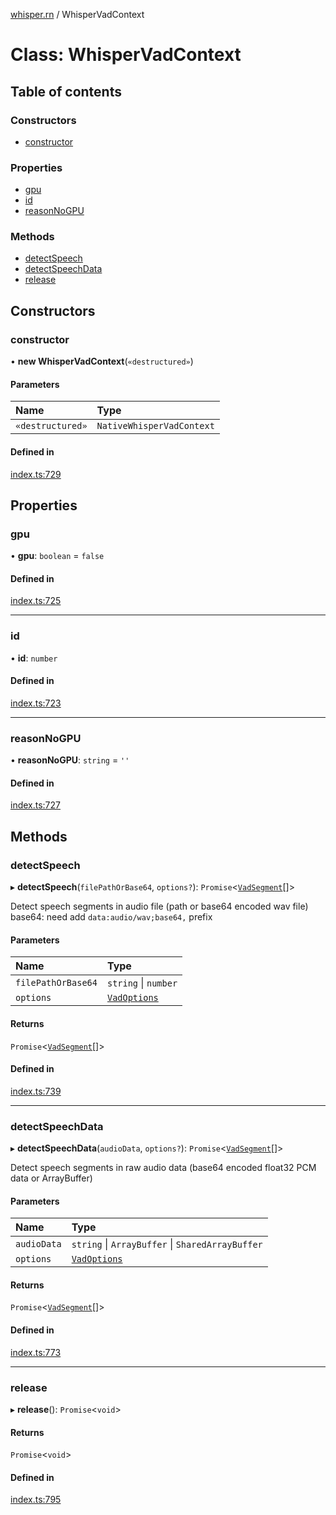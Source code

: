 [whisper.rn](../README.md) / WhisperVadContext

# Class: WhisperVadContext

## Table of contents

### Constructors

- [constructor](WhisperVadContext.md#constructor)

### Properties

- [gpu](WhisperVadContext.md#gpu)
- [id](WhisperVadContext.md#id)
- [reasonNoGPU](WhisperVadContext.md#reasonnogpu)

### Methods

- [detectSpeech](WhisperVadContext.md#detectspeech)
- [detectSpeechData](WhisperVadContext.md#detectspeechdata)
- [release](WhisperVadContext.md#release)

## Constructors

### constructor

• **new WhisperVadContext**(`«destructured»`)

#### Parameters

| Name | Type |
| :------ | :------ |
| `«destructured»` | `NativeWhisperVadContext` |

#### Defined in

[index.ts:729](https://github.com/mybigday/whisper.rn/blob/a6284b1/src/index.ts#L729)

## Properties

### gpu

• **gpu**: `boolean` = `false`

#### Defined in

[index.ts:725](https://github.com/mybigday/whisper.rn/blob/a6284b1/src/index.ts#L725)

___

### id

• **id**: `number`

#### Defined in

[index.ts:723](https://github.com/mybigday/whisper.rn/blob/a6284b1/src/index.ts#L723)

___

### reasonNoGPU

• **reasonNoGPU**: `string` = `''`

#### Defined in

[index.ts:727](https://github.com/mybigday/whisper.rn/blob/a6284b1/src/index.ts#L727)

## Methods

### detectSpeech

▸ **detectSpeech**(`filePathOrBase64`, `options?`): `Promise`<[`VadSegment`](../README.md#vadsegment)[]\>

Detect speech segments in audio file (path or base64 encoded wav file)
base64: need add `data:audio/wav;base64,` prefix

#### Parameters

| Name | Type |
| :------ | :------ |
| `filePathOrBase64` | `string` \| `number` |
| `options` | [`VadOptions`](../README.md#vadoptions) |

#### Returns

`Promise`<[`VadSegment`](../README.md#vadsegment)[]\>

#### Defined in

[index.ts:739](https://github.com/mybigday/whisper.rn/blob/a6284b1/src/index.ts#L739)

___

### detectSpeechData

▸ **detectSpeechData**(`audioData`, `options?`): `Promise`<[`VadSegment`](../README.md#vadsegment)[]\>

Detect speech segments in raw audio data (base64 encoded float32 PCM data or ArrayBuffer)

#### Parameters

| Name | Type |
| :------ | :------ |
| `audioData` | `string` \| `ArrayBuffer` \| `SharedArrayBuffer` |
| `options` | [`VadOptions`](../README.md#vadoptions) |

#### Returns

`Promise`<[`VadSegment`](../README.md#vadsegment)[]\>

#### Defined in

[index.ts:773](https://github.com/mybigday/whisper.rn/blob/a6284b1/src/index.ts#L773)

___

### release

▸ **release**(): `Promise`<`void`\>

#### Returns

`Promise`<`void`\>

#### Defined in

[index.ts:795](https://github.com/mybigday/whisper.rn/blob/a6284b1/src/index.ts#L795)
